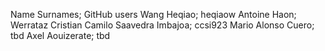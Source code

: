 Name Surnames; GitHub users
Wang Heqiao; heqiaow
Antoine Haon; Werrataz
Cristian Camilo Saavedra Imbajoa; ccsi923
Mario Alonso Cuero; tbd
Axel Aouizerate; tbd
